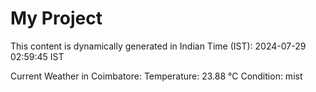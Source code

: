 # My Project

This content is dynamically generated in Indian Time (IST): 2024-07-29 02:59:45 IST


Current Weather in Coimbatore:
Temperature: 23.88 °C
Condition: mist

